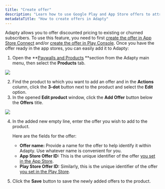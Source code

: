 ```yaml
---
title: "Create offer"
description: "Learn how to use Google Play and App Store offers to attract and keep users engaged in Adapty"
metadataTitle: "How to create offers in Adapty"
---
```


Adapty allows you to offer discounted pricing to existing or churned subscribers. To use this feature, you need to first [create the offer in App Store Connect](app-store-offers) and/or [create the offer in Play Console](google-play-offers). Once you have the offer ready in the app stores, you can easily add it to Adapty:

1. Open the **[Paywalls and Products](https://app.adapty.io/products) **section from the Adapty main menu, then select the **Products** tab.

   
<div style={{ textAlign: 'center' }}>
  <img 
    src="https://files.readme.io/6b9e928-edit_product.png" 
    style={{ width: '70%', border: '1px solid grey' }}
  />
</div>



2. Find the product to which you want to add an offer and in the **Actions** column, click the **3-dot** button next to the product and select the **Edit** option.
3. In the opened **Edit product** window, click the **Add Offer** button below the **Offers** title.  

   
<div style={{ textAlign: 'center' }}>
  <img 
    src="https://files.readme.io/b0e04fe-add_offer.png" 
    style={{ width: '70%', border: '1px solid grey' }}
  />
</div>



4. In the added new empty line, enter the offer you wish to add to the product.

   Here are the fields for the offer:

   - **Offer name:** Provide a name for the offer to help identify it within Adapty. Use whatever name is convenient for you.
   - **App Store Offer ID:** This is the unique identifier of the offer [you set in the App Store](app-store-products).
   - **Play Store Offer ID:** Similarly, this is the unique identifier of the offer [you set in the Play Store](android-products).
5. Click the **Save** button to save the newly added offers to the product.